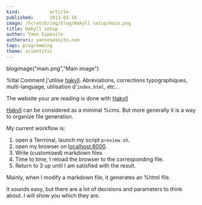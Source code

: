 ```yaml
---
kind:           article
published:      2013-03-16
image: /Scratch/img/blog/Hakyll setup/main.png
title: Hakyll setup
author: Yann Esposito
authoruri: yannesposito.com
tags: programming
theme: scientific
---
```

blogimage("main.png","Main image")

<div class="intro">


%tlal Comment j'utilise [hakyll](http://jaspervdj.be/hakyll).
Abréviations, corrections typographiques, multi-language,
utilisation d'`index.html`, etc...

</div>

The website your are reading is done with [Hakyll][hakyll]

[hakyll]: http://jaspervdj.be/hakyll

[Hakyll][hakyll] can be considered as a minimal %cms.
But more generally it is a way to organize file generation.

My current workflow is:

1. open a Terminal, launch my script `preview.sh`.
2. open my browser on [localhost:8000](http://localhost:8000).
3. Write (customized) markdown files
4. Time to time, I reload the browser to the corresponding file.
5. Return to 3 up until I am satisfied with the result.

Mainly, when I modify a markdown file, it generates an %html file.

It sounds easy, but there are a lot of decisions and parameters to think about.
I will show you which they are.
